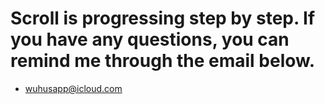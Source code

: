 # Scroll is progressing step by step. If you have any questions, you can remind me through the email below.
- wuhusapp@icloud.com
